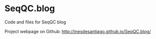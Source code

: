 # SeqQC.blog
Code and files for SeqQC blog

Project webpage on Github: http://inesdesantiago.github.io/SeqQC.blog/
